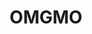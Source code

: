 ---
layout: page
title: OMGMO    
description: A podcast about philosophy of bioengineering 2020-2022
img: assets/img/7.jpg
redirect: https://omgmo.click/
importance: 3
category: work
---